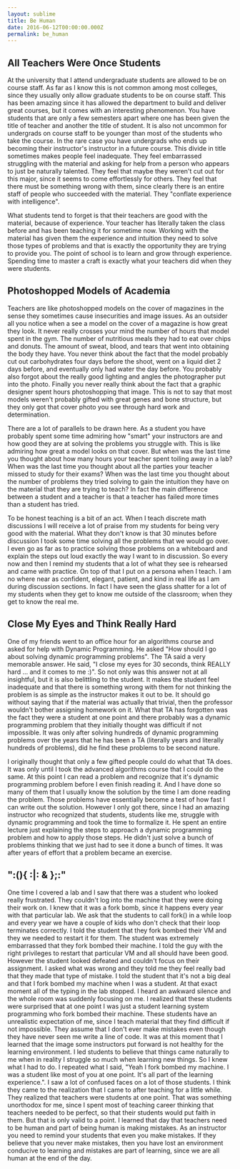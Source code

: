 ```yaml
---
layout: sublime
title: Be Human
date: 2016-06-12T00:00:00.000Z
permalink: be_human
---
```


## All Teachers Were Once Students

At the university that I attend undergraduate students are allowed to be on course staff. As far as I know this is not common among most colleges, since they usually only allow graduate students to be on course staff. This has been amazing since it has allowed the department to build and deliver great courses, but it comes with an interesting phenomenon. You have students that are only a few semesters apart where one has been given the title of teacher and another the title of student. It is also not uncommon for undergrads on course staff to be younger than most of the students who take the course. In the rare case you have undergrads who ends up becoming their instructor's instructor in a future course. This divide in title sometimes makes people feel inadequate. They feel embarrassed struggling with the material and asking for help from a person who appears to just be naturally talented. They feel that maybe they weren't cut out for this major, since it seems to come effortlessly for others. They feel that there must be something wrong with them, since clearly there is an entire staff of people who succeeded with the material. They "conflate experience with intelligence".

What students tend to forget is that their teachers are good with the material, because of experience. Your teacher has literally taken the class before and has been teaching it for sometime now. Working with the material has given them the experience and intuition they need to solve those types of problems and that is exactly the opportunity they are trying to provide you. The point of school is to learn and grow through experience. Spending time to master a craft is exactly what your teachers did when they were students.

## Photoshopped Models of Academia

Teachers are like photoshopped models on the cover of magazines in the sense they sometimes cause insecurities and image issues. As an outsider all you notice when a see a model on the cover of a magazine is how great they look. It never really crosses your mind the number of hours that model spent in the gym. The number of nutritious meals they had to eat over chips and donuts. The amount of sweat, blood, and tears that went into obtaining the body they have. You never think about the fact that the model probably cut out carbohydrates four days before the shoot, went on a liquid diet 2 days before, and eventually only had water the day before. You probably also forgot about the really good lighting and angles the photographer put into the photo. Finally you never really think about the fact that a graphic designer spent hours photoshopping that image. This is not to say that most models weren't probably gifted with great genes and bone structure, but they only got that cover photo you see through hard work and determination.

There are a lot of parallels to be drawn here. As a student you have probably spent some time admiring how "smart" your instructors are and how good they are at solving the problems you struggle with. This is like admiring how great a model looks on that cover. But when was the last time you thought about how many hours your teacher spent toiling away in a lab? When was the last time you thought about all the parties your teacher missed to study for their exams? When was the last time you thought about the number of problems they tried solving to gain the intuition they have on the material that they are trying to teach? In fact the main difference between a student and a teacher is that a teacher has failed more times than a student has tried.

To be honest teaching is a bit of an act. When I teach discrete math discussions I will receive a lot of praise from my students for being very good with the material. What they don't know is that 30 minutes before discussion I took some time solving all the problems that we would go over. I even go as far as to practice solving those problems on a whiteboard and explain the steps out loud exactly the way I want to in discussion. So every now and then I remind my students that a lot of what they see is rehearsed and came with practice. On top of that I put on a persona when I teach. I am no where near as confident, elegant, patient, and kind in real life as I am during discussion sections. In fact I have seen the glass shatter for a lot of my students when they get to know me outside of the classroom; when they get to know the real me.

## Close My Eyes and Think Really Hard

One of my friends went to an office hour for an algorithms course and asked for help with Dynamic Programming. He asked "How should I go about solving dynamic programming problems". The TA said a very memorable answer. He said, "I close my eyes for 30 seconds, think REALLY hard ... and it comes to me :)". So not only was this answer not at all insightful, but it is also belittling to the student. It makes the student feel inadequate and that there is something wrong with them for not thinking the problem is as simple as the instructor makes it out to be. It should go without saying that if the material was actually that trivial, then the professor wouldn't bother assigning homework on it. What that TA has forgotten was the fact they were a student at one point and there probably was a dynamic programming problem that they initially thought was difficult if not impossible. It was only after solving hundreds of dynamic programming problems over the years that he has been a TA (literally years and literally hundreds of problems), did he find these problems to be second nature.

I originally thought that only a few gifted people could do what that TA does. It was only until I took the advanced algorithms course that I could do the same. At this point I can read a problem and recognize that it's dynamic programming problem before I even finish reading it. And I have done so many of them that I usually know the solution by the time I am done reading the problem. Those problems have essentially become a test of how fast I can write out the solution. However I only got there, since I had an amazing instructor who recognized that students, students like me, struggle with dynamic programming and took the time to formalize it. He spent an entire lecture just explaining the steps to approach a dynamic programming problem and how to apply those steps. He didn't just solve a bunch of problems thinking that we just had to see it done a bunch of times. It was after years of effort that a problem became an exercise.

## ":(){ :|: & };:"

One time I covered a lab and I saw that there was a student who looked really frustrated. They couldn't log into the machine that they were doing their work on. I knew that it was a fork bomb, since it happens every year with that particular lab. We ask that the students to call fork() in a while loop and every year we have a couple of kids who don't check that their loop terminates correctly. I told the student that they fork bombed their VM and they we needed to restart it for them. The student was extremely embarrassed that they fork bombed their machine. I told the guy with the right privileges to restart that particular VM and all should have been good. However the student looked defeated and couldn't focus on their assignment. I asked what was wrong and they told me they feel really bad that they made that type of mistake. I told the student that it's not a big deal and that I fork bombed my machine when I was a student. At that exact moment all of the typing in the lab stopped. I heard an awkward silence and the whole room was suddenly focusing on me. I realized that these students were surprised that at one point I was just a student learning system programming who fork bombed their machine. These students have an unrealistic expectation of me, since I teach material that they find difficult if not impossible. They assume that I don't ever make mistakes even though they have never seen me write a line of code. It was at this moment that I learned that the image some instructors put forward is not healthy for the learning environment. I led students to believe that things came naturally to me when in reality I struggle so much when learning new things. So I knew what I had to do. I repeated what I said, "Yeah I fork bombed my machine. I was a student like most of you at one point. It's all part of the learning experience.". I saw a lot of confused faces on a lot of those students. I think they came to the realization that I came to after teaching for a little while. They realized that teachers were students at one point. That was something unorthodox for me, since I spent most of teaching career thinking that teachers needed to be perfect, so that their students would put faith in them. But that is only valid to a point. I learned that day that teachers need to be human and part of being human is making mistakes. As an instructor you need to remind your students that even you make mistakes. If they believe that you never make mistakes, then you have lost an environment conducive to learning and mistakes are part of learning, since we are all human at the end of the day.
